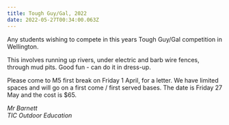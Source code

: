 ```yaml
---
title: Tough Guy/Gal, 2022
date: 2022-05-27T00:34:00.063Z
---
```

Any students wishing to compete in this years Tough Guy/Gal competition in Wellington.

This involves running up rivers, under electric and barb wire fences, through mud pits.  Good fun - can do it in dress-up.

Please come to M5 first break on Friday 1 April, for a letter.  We have limited spaces and will go on a first come / first served bases. The date is Friday 27 May and the cost is $65.

_Mr Barnett  
TIC Outdoor Education_